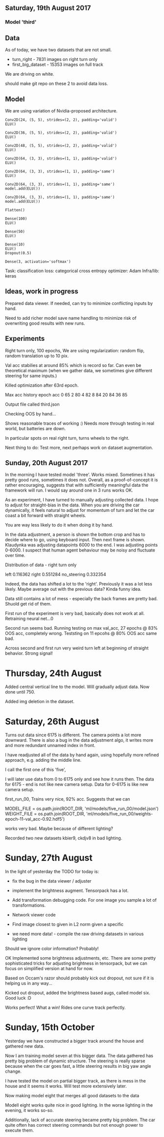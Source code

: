 Saturday, 19th August 2017
------------------------

### Model 'third'

## Data

As of today, we have two datasets that are not small.

- turn_right - 7831 images on right turn only
- first_big_dataset - 15353 images on full track

We are driving on white.

should make git repo on these 2 to avoid data loss.


## Model
We are using variation of Nvidia-proposed architecture.

    Conv2D(24, (5, 5), strides=(2, 2), padding='valid')
    ELU()

    Conv2D(36, (5, 5), strides=(2, 2), padding='valid')
    ELU()

    Conv2D(48, (5, 5), strides=(2, 2), padding='valid')
    ELU()

    Conv2D(64, (3, 3), strides=(1, 1), padding='valid')
    ELU()

    Conv2D(64, (3, 3), strides=(1, 1), padding='same')
    ELU()

    Conv2D(64, (3, 3), strides=(1, 1), padding='same')
    model.add(ELU())

    Conv2D(64, (3, 3), strides=(1, 1), padding='same')
    model.add(ELU())

    Flatten()

    Dense(100)
    ELU()

    Dense(50)
    ELU()

    Dense(10)
    ELU()
    Dropout(0.5)

    Dense(3, activation='softmax')


Task: classification
loss: categorical cross entropy
optimizer: Adam
Infra/lib: keras



## Ideas, work in progress

Prepared data viewer. If needed, can try to minimize conflicting inputs
by hand.

Need to add richer model save name handling to minimize risk of
overwriting good results with new runs.



## Experiments

Right turn only, 100 epochs,
We are using regularization: random flip, random translation up to 10 pix.

Val acc stabilies at around 85% which is record so far.
Can even be theoretical maximum (when we gather data, we sometimes give
different steering for same inputs.)

Killed optimization after 63rd epoch.

Max acc history
epoch acc
0 65
2 80
4 82
8 84
20 84
36 85


Output file called third.json

Checking OOS by hand...

Shows reasonable traces of working :)
Needs more through testing in real world, but batteries are down.

In particular spots on real right turn, turns wheels to the right.

Next thing to do: Test more, next perhaps work on dataset augmentation.



Sunday, 20th August 2017
------------------------

In the morning I have tested model 'three'.
Works mixed. Sometimes it has pretty good runs, sometimes it does not.
Overall, as a proof-of-concept it is rather encouraging, suggests
that with sufficiently meaningful data the framework will run.
I would say around one in 3 runs works OK.


As an experiment, I have turned to manually adjusting  collected data.
I hope to adjust for straight-bias in the data.
When you are driving the car dynamically, it feels natural to adjust
for momentum of turn and let the car coast a bit forward with straight wheels.

You are way less likely to do it when doing it by hand.

In the data adjustment, a person is shown the bottom crop and has to decide
 where to go, using keyboard input. Then next frame is shown.
Klaudynka was adjusting datapoints 6000 to the end. I was adjusting
points 0-6000. I suspect that human agent behaviour may be noisy and
fluctuate over time.

Distribution of data - right turn only

left           0.116362
right          0.551284
no_steering    0.332354

Indeed, the data has shifted a lot to the 'right'. Previously it was a lot less
likely. Maybe average out with the previous data? Kinda funny idea.

Data still contains a lot of mess - especially the back frames are pretty bad.
Shuold get rid of them.


First run of the experiment is very bad, basically does not work at all.
Retraining neural net...0

Second run seems bad. Running testing on max val_acc, 27 epochs @ 83% OOS acc,
completely wrong.
Teststing on 11 epcohs @ 80% OOS acc same bad.

Across second and first run very weird turn left at beginning of straight
behavior. Strong signal!


Thursday, 24th August
====================

Added central vertical line to the model. Will gradually adjust data.
Now done until 750.

Added img deletion in the dataset.


Saturday, 26th August
=====================

Turns out data since 6175 is different. The camera points a lot more downward.
There is also a bug in the data adjustment algo, it writes more and more redundant
unnamed index in front.

I have readjusted all of the data by hand again, using hopefully more
refined approach, e.g. adding the middle line.

I call the first one of this 'five',

I will later use data from 0 to 6175 only and see how it runs then.
The data for 6175 - end is not like new camera setup.
Data for 0-6175 is like new camera setup.


first_run_00,
Trains very nice, 92% acc. Suggests that we can


MODEL_FILE = os.path.join(ROOT_DIR, 'ml/models/five_run_00/model.json')
WEIGHT_FILE = os.path.join(ROOT_DIR, 'ml/models/five_run_00/weights-epoch-11-val_acc-0.92.hdf5')

works very bad.
Maybe because of different lighting?

Recorded two new datasets kbier9, ckdjv8 in bad lighting.


Sunday, 27th August
===================

In the light of yesterday the TODO for today is:
- fix the bug in the data viewer / adjuster
- implement the brightness augment. Tensorpack has a lot.
- Add transformation debugging code. For one image you sample a lot
  of transformations.
- Network viewer code
- Find image closest to given in L2 norm given a specific

- we need more data! - compile the raw driving datasets in various lighting


Should we ignore color information? Probably!

OK Implemented some brightness adjustments, etc.
There are some pretty sophisticated tricks for adjusting brightness in
tensorpack, but we can focus on simplified version at hand for now.


Based on Occam's razor should probably kick out dropout, not sure if it is
helping us in any way...

Kicked out dropout, added the brightness based augs, called model six.
Good luck :D

Works perfect! What a win!
Rides one curve track perfectly.


Sunday, 15th October
=============================
Yesterday we have constructed a bigger track around the house and gathered
new data.

Now I am training model seven at this bigger data.
The data gathered has pretty big problem of dynamic structure.
The steering is really sparse because when the car goes fast,
a little steering results in big yaw angle change.


I have tested the model on partial bigger track, as there is mess in the house
and it seems it works. Will test more extensively later.

Now making model eight that merges all good datasets to the data

Modell eight works quite nice in good lighting. In the worse lighting in the
evening, it works so-so.

Additionally, lack of accurate steering became pretty big problem. The car
quite often has correct steering commands but not enough power to execute them.

